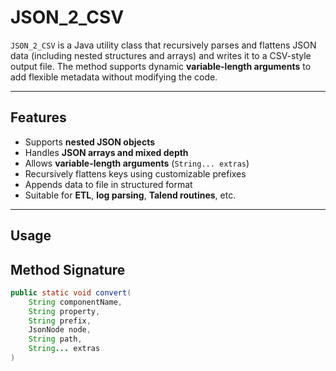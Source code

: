 # JSON_2_CSV

`JSON_2_CSV` is a Java utility class that recursively parses and flattens JSON data (including nested structures and arrays) and writes it to a CSV-style output file. The method supports dynamic **variable-length arguments** to add flexible metadata without modifying the code.

---

##  Features

- Supports **nested JSON objects**
- Handles **JSON arrays and mixed depth**
- Allows **variable-length arguments** (`String... extras`)
- Recursively flattens keys using customizable prefixes
- Appends data to file in structured format
- Suitable for **ETL**, **log parsing**, **Talend routines**, etc.

---

##  Usage

## Method Signature

```java
public static void convert(
    String componentName,
    String property,
    String prefix,
    JsonNode node,
    String path,
    String... extras
)
